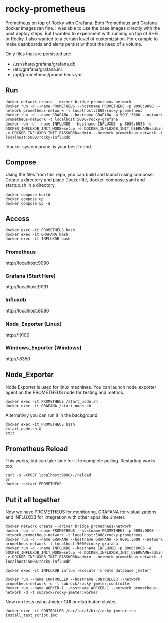 # rocky-prometheus
Prometheus on top of Rocky with Grafana. Both Prometheus and Grafana docker images ran fine. I was able to use the base images directly with the post deploy steps. But I wanted to experiment with running on top of RHEL or Rocky. I also wanted to a certain level of customization. For example to make dashboards and alerts persist without the need of a volume. 

Only files that are persisted are:
- /usr/share/grafana/grafana.db
- /etc/grafana/grafana.ini
- /opt/prometheus/prometheus.yml

## Run
```
docker network create --driver bridge prometheus-network
docker run -d --name PROMETHEUS --hostname PROMETHEUS -p 9090:9090 --network prometheus-network -t localhost:5000/rocky-prometheus
docker run -d --name GRAFANA --hostname GRAFANA -p 9091:3000 --network prometheus-network -t localhost:5000/rocky-grafana
docker run -d --name INFLUXDB --hostname INFLUXDB -p 8086:8086 -e DOCKER_INFLUXDB_INIT_MODE=setup -e DOCKER_INFLUXDB_INIT_USERNAME=admin -e DOCKER_INFLUXDB_INIT_PASSWORD=admin --network prometheus-network -t localhost:5000/rocky-influxdb
```
'docker system prune' is your best friend.
## Compose
Using the files from this repo, you can build and launch using compose. Create a directory and place Dockerfile, docker-compose.yaml and startup.sh in a directory.
```
docker compose build
docker compose up
docker compose up -d
```
## Access
```
docker exec -it PROMETHEUS bash
docker exec -it GRAFANA bash
docker exec -it INFLUXDB bash
```
### Prometheus 
http://localhost:9090
### Grafana (Start Here) 
http://localhost:9091
### Influxdb 
http://localhost:8086
### Node_Exporter (Linux) 
http://<Client Ip>:9100
### Windows_Exporter (Windows) 
http://<Client Ip>:8350

## Node_Exporter
Node Exporter is used for linux machines. You can launch node_exporter agent on the PROMETHEUS node for testing and metrics. 
```
docker exec -it PROMETHEUS /start_node.sh
docker exec -it GRAFANA /start_node.sh
```
Alternativly you can run it in the background
```
docker exec -it PROMETHEUS bash
/start_node.sh &
exit
```

## Prometheus Reload
This works, but can take time for it to complete polling. Restarting works too.
```
curl -s -XPOST localhost:9090/-/reload
or
docker restart PROMETHEUS
```
## Put it all together
Now we have PROMETHEUS for monitoring, GRAFANA for vistualizations and INFLUXDB for Integration with other apps like Jmeter. 

```
docker network create --driver bridge prometheus-network
docker run -d --name PROMETHEUS --hostname PROMETHEUS -p 9090:9090 --network prometheus-network -t localhost:5000/rocky-prometheus
docker run -d --name GRAFANA --hostname GRAFANA -p 9091:3000 --network prometheus-network -t localhost:5000/rocky-grafana
docker run -d --name INFLUXDB --hostname INFLUXDB -p 8086:8086 -e DOCKER_INFLUXDB_INIT_MODE=setup -e DOCKER_INFLUXDB_INIT_USERNAME=admin -e DOCKER_INFLUXDB_INIT_PASSWORD=admin --network prometheus-network -t localhost:5000/rocky-influxdb
```
```
docker exec -it INFLUXDB influx -execute 'create database jmeter'
```
```
docker run --name CONTROLLER --hostname CONTROLLER --network prometheus-network -d -t subrock/rocky-jmeter:controller
docker run --name WORKER-1 --hostname WORKER-1 --network prometheus-network -d -t subrock/rocky-jmeter:worker
```
Now run tests using Jmeter GUI or distributed cluster. 
```
docker exec -it CONTROLLER /usr/local/bin/rocky-jmeter-run install_test_script.jmx
```
